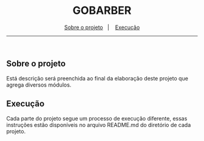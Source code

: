 <h1 align="center">
  GOBARBER
</h1>

<p align="center">
  <a href="#sobre-o-projeto">Sobre o projeto</a>&nbsp;&nbsp;&nbsp;|&nbsp;&nbsp;&nbsp;
  <a href="#execução">Execução</a>
</p>

---
<br />

## Sobre o projeto
Está descrição será preenchida ao final da elaboração deste projeto que agrega diversos módulos.

## Execução
Cada parte do projeto segue um processo de execução diferente, essas instruções estão disponíveis no arquivo README.md do diretório de cada projeto.
